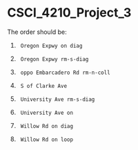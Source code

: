 # CSCI_4210_Project_3

The order should be:
1.  	Oregon Expwy on diag
2.  	Oregon Expwy rm-s-diag
3.  	oppo Embarcadero Rd rm-n-coll
4.  	S of Clarke Ave
5.  	University Ave rm-s-diag
7.  	University Ave on 
8.  	Willow Rd on diag
9.  	Willow Rd on loop
